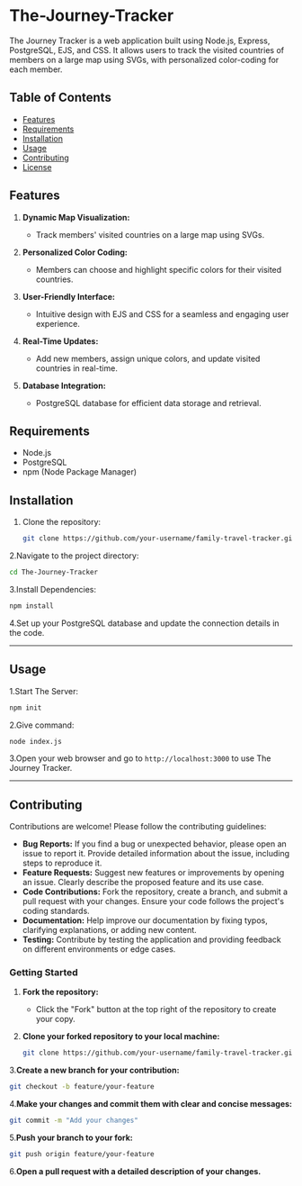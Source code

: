 # The-Journey-Tracker
The Journey Tracker is a web application built using Node.js, Express, PostgreSQL, EJS, and CSS. It allows users to track the visited countries of  members on a large map using SVGs, with personalized color-coding for each member.

## Table of Contents

- [Features](#features)
- [Requirements](#requirements)
- [Installation](#installation)
- [Usage](#usage)
- [Contributing](#contributing)
- [License](#license)

## Features

1. **Dynamic Map Visualization:**
   - Track members' visited countries on a large map using SVGs.

2. **Personalized Color Coding:**
   - Members can choose and highlight specific colors for their visited countries.

3. **User-Friendly Interface:**
   - Intuitive design with EJS and CSS for a seamless and engaging user experience.

4. **Real-Time Updates:**
   - Add new members, assign unique colors, and update visited countries in real-time.

5. **Database Integration:**
   - PostgreSQL database for efficient data storage and retrieval.

## Requirements

- Node.js
- PostgreSQL
- npm (Node Package Manager)

## Installation

1. Clone the repository:

   ```bash
   git clone https://github.com/your-username/family-travel-tracker.git
   ```

2.Navigate to the project directory:

  ```bash
  cd The-Journey-Tracker
  ```

3.Install Dependencies:

  ```bash
  npm install
  ```
4.Set up your PostgreSQL database and update the connection details in the code.

---

## Usage

1.Start The Server:

```bash
npm init 
```

2.Give command:

```bash
node index.js
```

3.Open your web browser and go to `http://localhost:3000` to use The Journey Tracker.

---

## Contributing
Contributions are welcome! Please follow the contributing guidelines:
* **Bug Reports:** If you find a bug or unexpected behavior, please open an issue to report it. Provide detailed information about the issue, including steps to reproduce it.
* **Feature Requests:** Suggest new features or improvements by opening an issue. Clearly describe the proposed feature and its use case.
* **Code Contributions:** Fork the repository, create a branch, and submit a pull request with your changes. Ensure your code follows the project's coding standards.
* **Documentation:** Help improve our documentation by fixing typos, clarifying explanations, or adding new content.
* **Testing:** Contribute by testing the application and providing feedback on different environments or edge cases.
  
 ### Getting Started

 1. **Fork the repository:**
    - Click the "Fork" button at the top right of the repository to create your copy.

 2. **Clone your forked repository to your local machine:**
    ```bash
    git clone https://github.com/your-username/family-travel-tracker.git
    ```
 3.**Create a new branch for your contribution:**
   ```bash
   git checkout -b feature/your-feature
   ```
 4.**Make your changes and commit them with clear and concise messages:**
   ```bash
   git commit -m "Add your changes"
   ```
 5.**Push your branch to your fork:**
   ```bash
   git push origin feature/your-feature
   ```
 6.**Open a pull request with a detailed description of your changes.**

